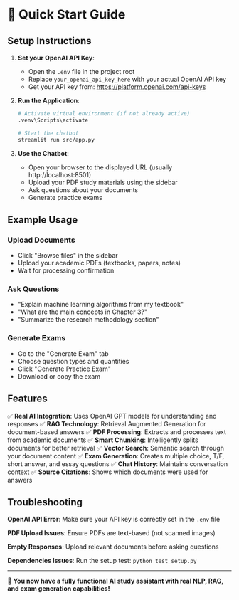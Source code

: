 # 🚀 Quick Start Guide

## Setup Instructions

1. **Set your OpenAI API Key**:
   - Open the `.env` file in the project root
   - Replace `your_openai_api_key_here` with your actual OpenAI API key
   - Get your API key from: https://platform.openai.com/api-keys

2. **Run the Application**:
   ```bash
   # Activate virtual environment (if not already active)
   .venv\Scripts\activate
   
   # Start the chatbot
   streamlit run src/app.py
   ```

3. **Use the Chatbot**:
   - Open your browser to the displayed URL (usually http://localhost:8501)
   - Upload your PDF study materials using the sidebar
   - Ask questions about your documents
   - Generate practice exams

## Example Usage

### Upload Documents
- Click "Browse files" in the sidebar
- Upload your academic PDFs (textbooks, papers, notes)
- Wait for processing confirmation

### Ask Questions
- "Explain machine learning algorithms from my textbook"
- "What are the main concepts in Chapter 3?"
- "Summarize the research methodology section"

### Generate Exams
- Go to the "Generate Exam" tab
- Choose question types and quantities
- Click "Generate Practice Exam"
- Download or copy the exam

## Features

✅ **Real AI Integration**: Uses OpenAI GPT models for understanding and responses
✅ **RAG Technology**: Retrieval Augmented Generation for document-based answers
✅ **PDF Processing**: Extracts and processes text from academic documents
✅ **Smart Chunking**: Intelligently splits documents for better retrieval
✅ **Vector Search**: Semantic search through your document content
✅ **Exam Generation**: Creates multiple choice, T/F, short answer, and essay questions
✅ **Chat History**: Maintains conversation context
✅ **Source Citations**: Shows which documents were used for answers

## Troubleshooting

**OpenAI API Error**: Make sure your API key is correctly set in the `.env` file

**PDF Upload Issues**: Ensure PDFs are text-based (not scanned images)

**Empty Responses**: Upload relevant documents before asking questions

**Dependencies Issues**: Run the setup test: `python test_setup.py`

---

🎯 **You now have a fully functional AI study assistant with real NLP, RAG, and exam generation capabilities!**